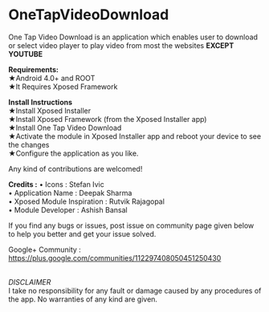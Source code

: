 # OneTapVideoDownload

One Tap Video Download is an application which enables user to download or select video player to play video from most the websites <b>EXCEPT YOUTUBE</b>


<b>Requirements:</b><br/>
★Android 4.0+ and ROOT<br/>
★It Requires Xposed Framework<br/>


<b>Install Instructions</b><br/>
★Install Xposed Installer<br/>
★Install Xposed Framework (from the Xposed Installer app)<br/>
★Install One Tap Video Download<br/>
★Activate the module in Xposed Installer app and reboot your device to see the changes<br/>
★Configure the application as you like.<br/>

Any kind of contributions are welcomed!

<b>Credits :</b>
&#8226; Icons : Stefan Ivic<br>
&#8226; Application Name : Deepak Sharma<br>
&#8226; Xposed Module Inspiration : Rutvik Rajagopal<br>
&#8226; Module Developer : Ashish Bansal
 
If you find any bugs or issues, post issue on community page given below to help you better and get your issue solved.

Google+ Community : https://plus.google.com/communities/112297408050451250430

<br>*DISCLAIMER*</b></br>
I take no responsibility for any fault or damage caused by any procedures of the app. No warranties of any kind are given.
